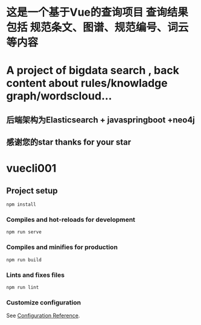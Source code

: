 # 这是一个基于Vue的查询项目 查询结果包括 规范条文、图谱、规范编号、词云 等内容
# A project of bigdata search , back content about rules/knowladge graph/wordscloud...
## 后端架构为Elasticsearch + javaspringboot +neo4j
## 感谢您的star thanks for your star
# vuecli001

## Project setup
```
npm install
```

### Compiles and hot-reloads for development
```
npm run serve
```

### Compiles and minifies for production
```
npm run build
```

### Lints and fixes files
```
npm run lint
```

### Customize configuration
See [Configuration Reference](https://cli.vuejs.org/config/).
